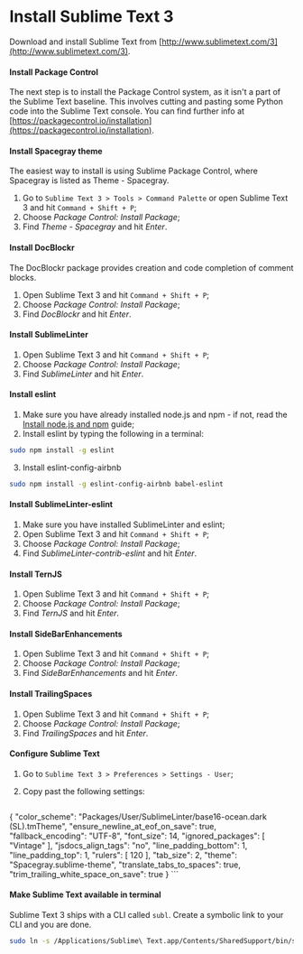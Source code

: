 # Install Sublime Text 3

Download and install Sublime Text from [http://www.sublimetext.com/3](http://www.sublimetext.com/3).

#### Install Package Control

The next step is to install the Package Control system, as it isn't a part of the Sublime Text baseline. This involves cutting and pasting some Python code into the Sublime Text console. You can find further info at [https://packagecontrol.io/installation](https://packagecontrol.io/installation).

#### Install Spacegray theme

The easiest way to install is using Sublime Package Control, where Spacegray is listed as Theme - Spacegray.

1. Go to `Sublime Text 3 > Tools > Command Palette` or open Sublime Text 3 and hit `Command + Shift + P`;
2. Choose _Package Control: Install Package_;
3. Find _Theme - Spacegray_ and hit _Enter_.

#### Install DocBlockr

The DocBlockr package provides creation and code completion of comment blocks.

1. Open Sublime Text 3 and hit `Command + Shift + P`;
2. Choose _Package Control: Install Package_;
3. Find _DocBlockr_ and hit _Enter_.

#### Install SublimeLinter

1. Open Sublime Text 3 and hit `Command + Shift + P`;
2. Choose _Package Control: Install Package_;
3. Find _SublimeLinter_ and hit _Enter_.

#### Install eslint

1. Make sure you have already installed node.js and npm - if not, read the [Install node.js and npm](install-node-npm.md) guide;
2. Install eslint by typing the following in a terminal:

  ```bash
  sudo npm install -g eslint
  ```
3. Install eslint-config-airbnb

  ```bash
  sudo npm install -g eslint-config-airbnb babel-eslint
  ```

#### Install SublimeLinter-eslint

1. Make sure you have installed SublimeLinter and eslint;
2. Open Sublime Text 3 and hit `Command + Shift + P`;
3. Choose _Package Control: Install Package_;
4. Find _SublimeLinter-contrib-eslint_ and hit _Enter_.

#### Install TernJS

1. Open Sublime Text 3 and hit `Command + Shift + P`;
2. Choose _Package Control: Install Package_;
3. Find _TernJS_ and hit _Enter_.

#### Install SideBarEnhancements

1. Open Sublime Text 3 and hit `Command + Shift + P`;
2. Choose _Package Control: Install Package_;
3. Find _SideBarEnhancements_ and hit _Enter_.

#### Install TrailingSpaces

1. Open Sublime Text 3 and hit `Command + Shift + P`;
2. Choose _Package Control: Install Package_;
3. Find _TrailingSpaces_ and hit _Enter_.

#### Configure Sublime Text

1. Go to `Sublime Text 3 > Preferences > Settings - User`;
2. Copy past the following settings:

	```json
  {
    "color_scheme": "Packages/User/SublimeLinter/base16-ocean.dark (SL).tmTheme",
    "ensure_newline_at_eof_on_save": true,
    "fallback_encoding": "UTF-8",
    "font_size": 14,
    "ignored_packages":
      [
        "Vintage"
      ],
    "jsdocs_align_tags": "no",
    "line_padding_bottom": 1,
    "line_padding_top": 1,
    "rulers":
      [
        120
      ],
    "tab_size": 2,
    "theme": "Spacegray.sublime-theme",
    "translate_tabs_to_spaces": true,
    "trim_trailing_white_space_on_save": true
  }
	```

#### Make Sublime Text available in terminal

Sublime Text 3 ships with a CLI called `subl`. Create a symbolic link to your CLI and you are done.

```bash
sudo ln -s /Applications/Sublime\ Text.app/Contents/SharedSupport/bin/subl /usr/local/bin/subl
```
